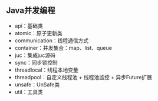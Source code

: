 ## Java并发编程

- api：基础类
- atomic：原子更新类
- communication：线程通信方式
- container：并发集合：map、list、queue
- juc：集成juc源码
- sync：同步锁控制
- threadlocal：线程本地变量
- threadpool：自定义线程池 + 线程池监控 + 异步Future扩展
- unsafe：UnSafe类
- util：工具类

